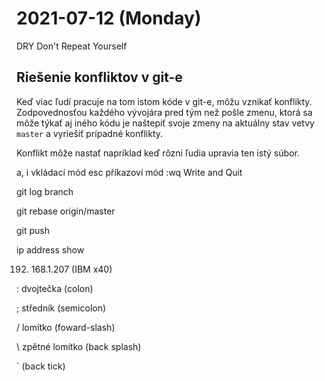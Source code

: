 # 2021-07-12 (Monday)

DRY Don't Repeat Yourself

## Riešenie konfliktov v git-e

Keď viac ľudí pracuje na tom istom kóde v git-e,
môžu vznikať konflikty. Zodpovednosťou každého
vývojára pred tým než pošle zmenu, ktorá sa môže
týkať aj iného kódu je naštepiť svoje zmeny na aktuálny
stav vetvy `master` a vyriešiť prípadné konflikty.

Konflikt môže nastať napríklad keď rôzni ľudia upravia ten
istý súbor.

a, i    vkládací mód
esc     příkazoví mód
:wq     Write and Quit

git log     branch

git rebase  origin/master

git push

ip address show

192. 168.1.207  (IBM x40)

: dvojtečka  (colon)

; středník   (semicolon)

/ lomítko    (foward-slash)

\ zpětné lomítko (back splash)

` (back tick)